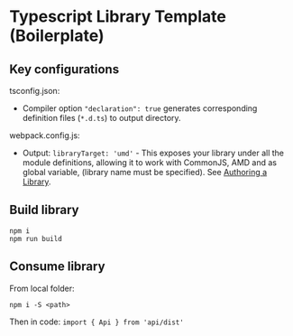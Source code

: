 # Typescript Library Template (Boilerplate)

## Key configurations

tsconfig.json:

- Compiler option `"declaration": true` generates corresponding definition files (`*.d.ts`) to output directory. 

webpack.config.js:

- Output: `libraryTarget: 'umd'` - This exposes your library under all the module definitions, allowing it to work with CommonJS, AMD and as global variable, (library name must be specified). See [Authoring a Library](https://webpack.js.org/guides/author-libraries/).

## Build library

    npm i
    npm run build

## Consume library

From local folder:

    npm i -S <path>

Then in code: `import { Api } from 'api/dist'`